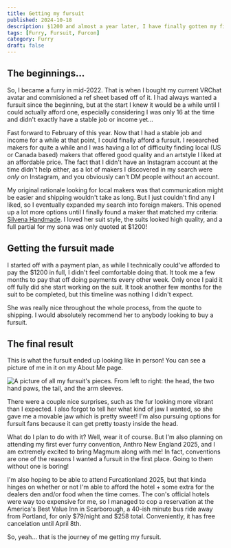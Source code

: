 ```yaml
---
title: Getting my fursuit
published: 2024-10-18
description: $1200 and almost a year later, I have finally gotten my first fursuit. I have also fallen absolutely in love with it. Furry conventions, here we come!
tags: [Furry, Fursuit, Furcon]
category: Furry
draft: false
---
```


## The beginnings...

So, I became a furry in mid-2022. That is when I bought my current VRChat avatar and commisioned a ref sheet based off of it. I had always wanted a fursuit since the beginning, but at the start I knew it would be a while until I could actually afford one, especially considering I was only 16 at the time and didn't exactly have a stable job or income yet...

Fast forward to February of this year. Now that I had a stable job and income for a while at that point, I could finally afford a fursuit. I researched makers for quite a while and I was having a lot of difficulty finding local (US or Canada based) makers that offered good quality and an artstyle I liked at an affordable price. The fact that I didn't have an Instagram account at the time didn't help either, as a lot of makers I discovered in my search were *only* on Instagram, and you obviously can't DM people without an account.

My original rationale looking for local makers was that communication might be easier and shipping wouldn't take as long. But I just couldn't find any I liked, so I eventually expanded my search into foreign makers. This opened up a lot more options until I finally found a maker that matched my criteria: [Silvena Handmade](https://silvenahandmade.com/). I loved her suit style, the suits looked high quality, and a full partial for my sona was only quoted at $1200!

## Getting the fursuit made

I started off with a payment plan, as while I technically could've afforded to pay the $1200 in full, I didn't feel comfortable doing that. It took me a few months to pay that off doing payments every other week. Only once I paid it off fully did she start working on the suit. It took another few months for the suit to be completed, but this timeline was nothing I didn't expect.

She was really nice throughout the whole process, from the quote to shipping. I would absolutely recommend her to anybody looking to buy a fursuit.

## The final result

This is what the fursuit ended up looking like in person! You can see a picture of me in it on my About Me page.

![A picture of all my fursuit's pieces. From left to right: the head, the two hand paws, the tail, and the arm sleeves.](https://files.catbox.moe/d009vv.jpg)

There were a couple nice surprises, such as the fur looking more vibrant than I expected. I also forgot to tell her what kind of jaw I wanted, so she gave me a movable jaw which is pretty sweet! I'm also pursuing options for fursuit fans because it can get pretty toasty inside the head.

What do I plan to do with it? Well, wear it of course. But I'm also planning on attending my first ever furry convention, Anthro New England 2025, and I am extremely excited to bring Magmum along with me! In fact, conventions are one of the reasons I wanted a fursuit in the first place. Going to them without one is boring!

I'm also hoping to be able to attend Furcationland 2025, but that kinda hinges on whether or not I'm able to afford the hotel + some extra for the dealers den and/or food when the time comes. The con's official hotels were way too expensive for me, so I managed to cop a reservation at the America's Best Value Inn in Scarborough, a 40-ish minute bus ride away from Portland, for only \$79/night and $258 total. Conveniently, it has free cancelation until April 8th.

So, yeah... that is the journey of me getting my fursuit.